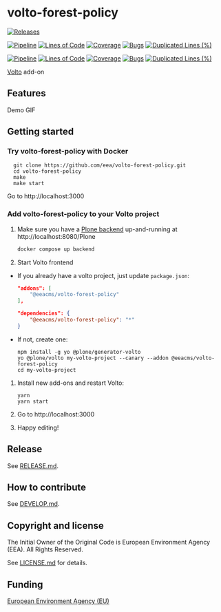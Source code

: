 # volto-forest-policy

[![Releases](https://img.shields.io/github/v/release/eea/volto-forest-policy)](https://github.com/eea/volto-forest-policy/releases)

[![Pipeline](https://ci.eionet.europa.eu/buildStatus/icon?job=volto-addons%2Fvolto-forest-policy%2Fmaster&subject=master)](https://ci.eionet.europa.eu/view/Github/job/volto-addons/job/volto-forest-policy/job/master/display/redirect)
[![Lines of Code](https://sonarqube.eea.europa.eu/api/project_badges/measure?project=volto-forest-policy-master&metric=ncloc)](https://sonarqube.eea.europa.eu/dashboard?id=volto-forest-policy-master)
[![Coverage](https://sonarqube.eea.europa.eu/api/project_badges/measure?project=volto-forest-policy-master&metric=coverage)](https://sonarqube.eea.europa.eu/dashboard?id=volto-forest-policy-master)
[![Bugs](https://sonarqube.eea.europa.eu/api/project_badges/measure?project=volto-forest-policy-master&metric=bugs)](https://sonarqube.eea.europa.eu/dashboard?id=volto-forest-policy-master)
[![Duplicated Lines (%)](https://sonarqube.eea.europa.eu/api/project_badges/measure?project=volto-forest-policy-master&metric=duplicated_lines_density)](https://sonarqube.eea.europa.eu/dashboard?id=volto-forest-policy-master)

[![Pipeline](https://ci.eionet.europa.eu/buildStatus/icon?job=volto-addons%2Fvolto-forest-policy%2Fdevelop&subject=develop)](https://ci.eionet.europa.eu/view/Github/job/volto-addons/job/volto-forest-policy/job/develop/display/redirect)
[![Lines of Code](https://sonarqube.eea.europa.eu/api/project_badges/measure?project=volto-forest-policy-develop&metric=ncloc)](https://sonarqube.eea.europa.eu/dashboard?id=volto-forest-policy-develop)
[![Coverage](https://sonarqube.eea.europa.eu/api/project_badges/measure?project=volto-forest-policy-develop&metric=coverage)](https://sonarqube.eea.europa.eu/dashboard?id=volto-forest-policy-develop)
[![Bugs](https://sonarqube.eea.europa.eu/api/project_badges/measure?project=volto-forest-policy-develop&metric=bugs)](https://sonarqube.eea.europa.eu/dashboard?id=volto-forest-policy-develop)
[![Duplicated Lines (%)](https://sonarqube.eea.europa.eu/api/project_badges/measure?project=volto-forest-policy-develop&metric=duplicated_lines_density)](https://sonarqube.eea.europa.eu/dashboard?id=volto-forest-policy-develop)


[Volto](https://github.com/plone/volto) add-on

## Features

Demo GIF

## Getting started

### Try volto-forest-policy with Docker

      git clone https://github.com/eea/volto-forest-policy.git
      cd volto-forest-policy
      make
      make start

Go to http://localhost:3000

### Add volto-forest-policy to your Volto project

1. Make sure you have a [Plone backend](https://plone.org/download) up-and-running at http://localhost:8080/Plone

   ```Bash
   docker compose up backend
   ```

1. Start Volto frontend

* If you already have a volto project, just update `package.json`:

   ```JSON
   "addons": [
       "@eeacms/volto-forest-policy"
   ],

   "dependencies": {
       "@eeacms/volto-forest-policy": "*"
   }
   ```

* If not, create one:

   ```
   npm install -g yo @plone/generator-volto
   yo @plone/volto my-volto-project --canary --addon @eeacms/volto-forest-policy
   cd my-volto-project
   ```

1. Install new add-ons and restart Volto:

   ```
   yarn
   yarn start
   ```

1. Go to http://localhost:3000

1. Happy editing!

## Release

See [RELEASE.md](https://github.com/eea/volto-forest-policy/blob/master/RELEASE.md).

## How to contribute

See [DEVELOP.md](https://github.com/eea/volto-forest-policy/blob/master/DEVELOP.md).

## Copyright and license

The Initial Owner of the Original Code is European Environment Agency (EEA).
All Rights Reserved.

See [LICENSE.md](https://github.com/eea/volto-forest-policy/blob/master/LICENSE.md) for details.

## Funding

[European Environment Agency (EU)](http://eea.europa.eu)
